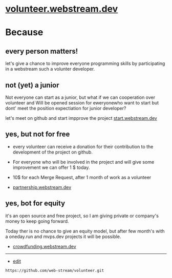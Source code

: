 # [volunteer.webstream.dev](https://volunteer.webstream.dev/)

# Because 

## every person matters!

let's give a chance to improve everyone programming skills by participating in a webstream such a volunter developer.


## not (yet) a junior

Not everyone can start as a junior, but what if we can cooperation over volunteer and 
Will be opened session for eweryonewho want to start but dont' meet the position expectiation for junior developer?

let's meet on github and start impprove the project
[start.webstream.dev](https://start.webstream.dev/#/)

## yes, but not for free

+ every volunteer can receive a donation for their contribution to the development of the project on github.
+ For everyone who will be involved in the project and will give some improvement we can offer 1 $ today.
+ 10$ for each Merge Request, after 1 month of work as a volunteer

+ [partnership.webstream.dev](https://partnership.webstream.dev/#/)

## yes, bot for equity

it's an open source and free project, so I am giving private or company's money to keep going forward.

Today ther is no chance to give an equity model, but after few month's with a oneday.run and mvps.dev projects it will be possible.

+ [crowdfunding.webstream.dev](https://crowdfunding.webstream.dev/#/)

---
+ [edit](https://github.com/web-stream/volunteer/edit/main/README.md)

```
https://github.com/web-stream/volunteer.git
```
